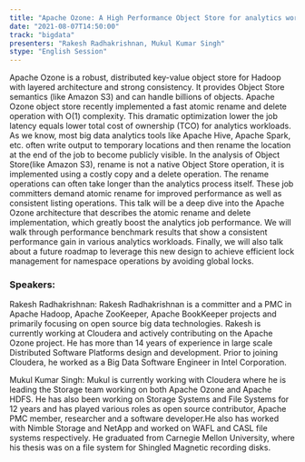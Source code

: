 ```yaml
---
title: "Apache Ozone: A High Performance Object Store for analytics workloads"
date: "2021-08-07T14:50:00" 
track: "bigdata"
presenters: "Rakesh Radhakrishnan, Mukul Kumar Singh"
stype: "English Session"
---
```

Apache Ozone is a robust, distributed key-value object store for Hadoop with layered architecture and strong consistency. It provides Object Store semantics (like Amazon S3) and can handle billions of objects. Apache Ozone object store recently implemented a fast atomic rename and delete operation with O(1) complexity. This dramatic optimization lower the job latency equals lower total cost of ownership (TCO) for analytics workloads. As we know, most big data analytics tools like Apache Hive, Apache Spark, etc. often write output to temporary locations and then rename the location at the end of the job to become publicly visible. In the analysis of Object Store(like Amazon S3), rename is not a native Object Store operation, it is implemented using a costly copy and a delete operation. The rename operations can often take longer than the analytics process itself. These job committers demand atomic rename for improved performance as well as consistent listing operations. This talk will be a deep dive into the Apache Ozone architecture that describes the atomic rename and delete implementation, which greatly boost the analytics job performance. We will walk through performance benchmark results that show a consistent performance gain in various analytics workloads. Finally, we will also talk about a future roadmap to leverage this new design to achieve efficient lock management for namespace operations by avoiding global locks.
 ### Speakers: 
 Rakesh Radhakrishnan: Rakesh Radhakrishnan is a committer and a PMC in Apache Hadoop, Apache ZooKeeper, Apache BookKeeper projects and primarily focusing on open source big data technologies. Rakesh is currently working at Cloudera and actively contributing on the Apache Ozone project.  He has more than 14 years of experience in large scale Distributed Software Platforms design and development. Prior to joining Cloudera, he worked as a Big Data Software Engineer in Intel Corporation.

Mukul Kumar Singh: Mukul is currently working with Cloudera where he is leading the Storage team working on both Apache Ozone and Apache HDFS. He has also been working on Storage Systems and File Systems for 12 years and has played various roles as open source contributor, Apache PMC member, researcher and a software developer.He also has worked with Nimble Storage and NetApp and worked on WAFL and CASL file systems respectively. He graduated from Carnegie Mellon University, where his thesis was on a file system for Shingled Magnetic recording disks.